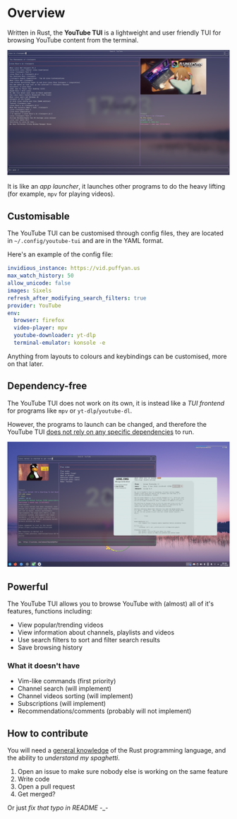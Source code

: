# Overview

Written in Rust, the **YouTube TUI** is a lightweight and user friendly TUI for browsing YouTube content from the terminal.

![](./images/search-showcase.png)

It is like an *app launcher*, it launches other programs to do the heavy lifting (for example, `mpv` for playing videos).

## Customisable

The YouTube TUI can be customised through config files, they are located in `~/.config/youtube-tui` and are in the YAML format.

Here's an example of the config file:

```yaml
invidious_instance: https://vid.puffyan.us
max_watch_history: 50
allow_unicode: false
images: Sixels
refresh_after_modifying_search_filters: true
provider: YouTube
env:
  browser: firefox
  video-player: mpv
  youtube-downloader: yt-dlp
  terminal-emulator: konsole -e

```

Anything from layouts to colours and keybindings can be customised, more on that later.

## Dependency-free

The YouTube TUI does not work on its own, it is instead like a *TUI frontend* for programs like `mpv` or `yt-dlp`/`youtube-dl`.

However, the programs to launch can be changed, and therefore the YouTube TUI <u>does not rely on any specific dependencies</u> to run.

![](./images/custom-dependencies-showcase.png)

## Powerful

The YouTube TUI allows you to browse YouTube with (almost) all of it's features, functions including:

- View popular/trending videos
- View information about channels, playlists and videos
- Use search filters to sort and filter search results
- Save browsing history

### What it doesn't have

- Vim-like commands (first priority)
- Channel search (will implement)
- Channel videos sorting (will implement)
- Subscriptions (will implement)
- Recommendations/comments (probably will not implement)

## How to contribute

You will need a <u>general knowledge</u> of the Rust programming language, and the ability to *understand my spaghetti*.

1. Open an issue to make sure nobody else is working on the same feature
2. Write code
3. Open a pull request
4. Get merged?

Or just *fix that typo in README* -_-
